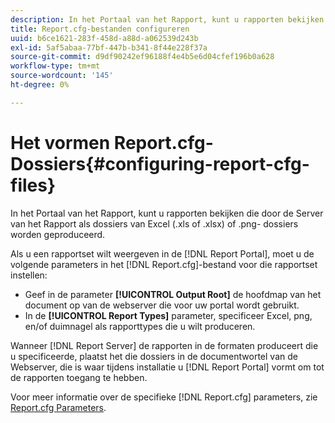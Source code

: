 ```yaml
---
description: In het Portaal van het Rapport, kunt u rapporten bekijken die door de Server van het Rapport als dossiers van Excel (.xls of .xlsx) of .png- dossiers worden geproduceerd.
title: Report.cfg-bestanden configureren
uuid: b6ce1621-283f-458d-a88d-a062539d243b
exl-id: 5af5abaa-77bf-447b-b341-8f44e228f37a
source-git-commit: d9df90242ef96188f4e4b5e6d04cfef196b0a628
workflow-type: tm+mt
source-wordcount: '145'
ht-degree: 0%

---
```


# Het vormen Report.cfg- Dossiers{#configuring-report-cfg-files}

In het Portaal van het Rapport, kunt u rapporten bekijken die door de Server van het Rapport als dossiers van Excel (.xls of .xlsx) of .png- dossiers worden geproduceerd.

Als u een rapportset wilt weergeven in de [!DNL Report Portal], moet u de volgende parameters in het [!DNL Report.cfg]-bestand voor die rapportset instellen:

* Geef in de parameter **[!UICONTROL Output Root]** de hoofdmap van het document op van de webserver die voor uw portal wordt gebruikt.
* In de **[!UICONTROL Report Types]** parameter, specificeer Excel, png, en/of duimnagel als rapporttypes die u wilt produceren.

Wanneer [!DNL Report Server] de rapporten in de formaten produceert die u specificeerde, plaatst het die dossiers in de documentwortel van de Webserver, die is waar tijdens installatie u [!DNL Report Portal] vormt om tot de rapporten toegang te hebben.

Voor meer informatie over de specifieke [!DNL Report.cfg] parameters, zie [Report.cfg Parameters](../../../home/c-rpt-oview/c-rpt-param-ref/c-rpt-param.md#concept-838e59d72d3f4cb29ee15f5c7eb0ceff).
